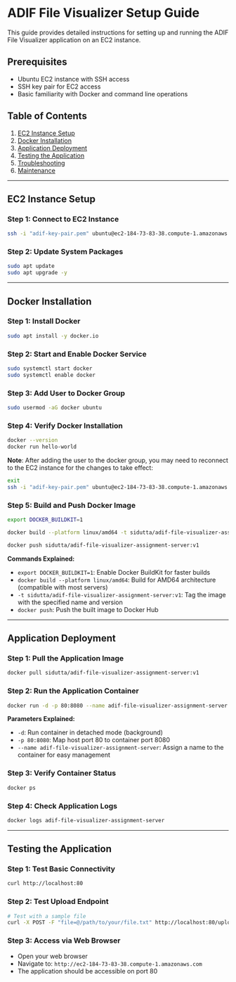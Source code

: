 # ADIF File Visualizer Setup Guide

This guide provides detailed instructions for setting up and running the ADIF File Visualizer application on an EC2 instance.

## Prerequisites

- Ubuntu EC2 instance with SSH access
- SSH key pair for EC2 access
- Basic familiarity with Docker and command line operations

## Table of Contents

1. [EC2 Instance Setup](#ec2-instance-setup)
2. [Docker Installation](#docker-installation)
3. [Application Deployment](#application-deployment)
4. [Testing the Application](#testing-the-application)
5. [Troubleshooting](#troubleshooting)
6. [Maintenance](#maintenance)

---

## EC2 Instance Setup

### Step 1: Connect to EC2 Instance
```bash
ssh -i "adif-key-pair.pem" ubuntu@ec2-184-73-83-38.compute-1.amazonaws.com
```

### Step 2: Update System Packages
```bash
sudo apt update
sudo apt upgrade -y
```

---

## Docker Installation

### Step 1: Install Docker
```bash
sudo apt install -y docker.io
```

### Step 2: Start and Enable Docker Service
```bash
sudo systemctl start docker
sudo systemctl enable docker
```

### Step 3: Add User to Docker Group
```bash
sudo usermod -aG docker ubuntu
```

### Step 4: Verify Docker Installation
```bash
docker --version
docker run hello-world
```

**Note**: After adding the user to the docker group, you may need to reconnect to the EC2 instance for the changes to take effect:
```bash
exit
ssh -i "adif-key-pair.pem" ubuntu@ec2-184-73-83-38.compute-1.amazonaws.com
```

### Step 5: Build and Push Docker Image
```bash
export DOCKER_BUILDKIT=1

docker build --platform linux/amd64 -t sidutta/adif-file-visualizer-assignment-server:v1 .

docker push sidutta/adif-file-visualizer-assignment-server:v1
```

**Commands Explained:**
- `export DOCKER_BUILDKIT=1`: Enable Docker BuildKit for faster builds
- `docker build --platform linux/amd64`: Build for AMD64 architecture (compatible with most servers)
- `-t sidutta/adif-file-visualizer-assignment-server:v1`: Tag the image with the specified name and version
- `docker push`: Push the built image to Docker Hub

---

## Application Deployment

### Step 1: Pull the Application Image
```bash
docker pull sidutta/adif-file-visualizer-assignment-server:v1
```

### Step 2: Run the Application Container
```bash
docker run -d -p 80:8080 --name adif-file-visualizer-assignment-server sidutta/adif-file-visualizer-assignment-server:v1
```

**Parameters Explained:**
- `-d`: Run container in detached mode (background)
- `-p 80:8080`: Map host port 80 to container port 8080
- `--name adif-file-visualizer-assignment-server`: Assign a name to the container for easy management

### Step 3: Verify Container Status
```bash
docker ps
```

### Step 4: Check Application Logs
```bash
docker logs adif-file-visualizer-assignment-server
```

---

## Testing the Application

### Step 1: Test Basic Connectivity
```bash
curl http://localhost:80
```

### Step 2: Test Upload Endpoint
```bash
# Test with a sample file
curl -X POST -F "file=@/path/to/your/file.txt" http://localhost:80/upload
```

### Step 3: Access via Web Browser
- Open your web browser
- Navigate to: `http://ec2-184-73-83-38.compute-1.amazonaws.com`
- The application should be accessible on port 80

